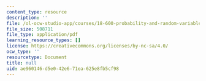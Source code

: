 ```yaml
---
content_type: resource
description: ''
file: /ol-ocw-studio-app/courses/18-600-probability-and-random-variables-fall-2019/ae960146d5e042e671ea625e8fb5cf98_MIT18_600F19_lec20.pdf
file_size: 508711
file_type: application/pdf
learning_resource_types: []
license: https://creativecommons.org/licenses/by-nc-sa/4.0/
ocw_type: ''
resourcetype: Document
title: null
uid: ae960146-d5e0-42e6-71ea-625e8fb5cf98
---
```

